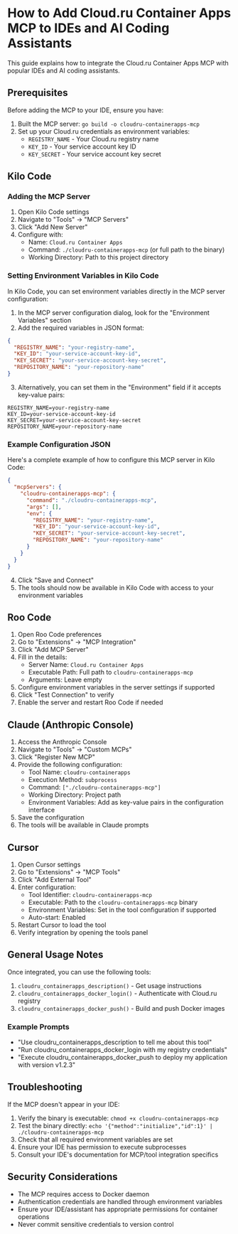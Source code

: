 # How to Add Cloud.ru Container Apps MCP to IDEs and AI Coding Assistants

This guide explains how to integrate the Cloud.ru Container Apps MCP with popular IDEs and AI coding assistants.

## Prerequisites

Before adding the MCP to your IDE, ensure you have:

1. Built the MCP server: `go build -o cloudru-containerapps-mcp`
2. Set up your Cloud.ru credentials as environment variables:
   - `REGISTRY_NAME` - Your Cloud.ru registry name
   - `KEY_ID` - Your service account key ID
   - `KEY_SECRET` - Your service account key secret

## Kilo Code

### Adding the MCP Server

1. Open Kilo Code settings
2. Navigate to "Tools" → "MCP Servers"
3. Click "Add New Server"
4. Configure with:
   - Name: `Cloud.ru Container Apps`
   - Command: `./cloudru-containerapps-mcp` (or full path to the binary)
   - Working Directory: Path to this project directory

### Setting Environment Variables in Kilo Code

In Kilo Code, you can set environment variables directly in the MCP server configuration:

1. In the MCP server configuration dialog, look for the "Environment Variables" section
2. Add the required variables in JSON format:

```json
{
  "REGISTRY_NAME": "your-registry-name",
  "KEY_ID": "your-service-account-key-id",
  "KEY_SECRET": "your-service-account-key-secret",
  "REPOSITORY_NAME": "your-repository-name"
}
```

3. Alternatively, you can set them in the "Environment" field if it accepts key-value pairs:

```
REGISTRY_NAME=your-registry-name
KEY_ID=your-service-account-key-id
KEY_SECRET=your-service-account-key-secret
REPOSITORY_NAME=your-repository-name
```

### Example Configuration JSON

Here's a complete example of how to configure this MCP server in Kilo Code:

```json
{
  "mcpServers": {
    "cloudru-containerapps-mcp": {
      "command": "./cloudru-containerapps-mcp",
      "args": [],
      "env": {
        "REGISTRY_NAME": "your-registry-name",
        "KEY_ID": "your-service-account-key-id",
        "KEY_SECRET": "your-service-account-key-secret",
        "REPOSITORY_NAME": "your-repository-name"
      }
    }
  }
}
```

4. Click "Save and Connect"
5. The tools should now be available in Kilo Code with access to your environment variables

## Roo Code

1. Open Roo Code preferences
2. Go to "Extensions" → "MCP Integration"
3. Click "Add MCP Server"
4. Fill in the details:
   - Server Name: `Cloud.ru Container Apps`
   - Executable Path: Full path to `cloudru-containerapps-mcp`
   - Arguments: Leave empty
5. Configure environment variables in the server settings if supported
6. Click "Test Connection" to verify
7. Enable the server and restart Roo Code if needed

## Claude (Anthropic Console)

1. Access the Anthropic Console
2. Navigate to "Tools" → "Custom MCPs"
3. Click "Register New MCP"
4. Provide the following configuration:
   - Tool Name: `cloudru-containerapps`
   - Execution Method: `subprocess`
   - Command: `["./cloudru-containerapps-mcp"]`
   - Working Directory: Project path
   - Environment Variables: Add as key-value pairs in the configuration interface
5. Save the configuration
6. The tools will be available in Claude prompts

## Cursor

1. Open Cursor settings
2. Go to "Extensions" → "MCP Tools"
3. Click "Add External Tool"
4. Enter configuration:
   - Tool Identifier: `cloudru-containerapps-mcp`
   - Executable: Path to the `cloudru-containerapps-mcp` binary
   - Environment Variables: Set in the tool configuration if supported
   - Auto-start: Enabled
5. Restart Cursor to load the tool
6. Verify integration by opening the tools panel

## General Usage Notes

Once integrated, you can use the following tools:

1. `cloudru_containerapps_description()` - Get usage instructions
2. `cloudru_containerapps_docker_login()` - Authenticate with Cloud.ru registry
3. `cloudru_containerapps_docker_push()` - Build and push Docker images

### Example Prompts

- "Use cloudru_containerapps_description to tell me about this tool"
- "Run cloudru_containerapps_docker_login with my registry credentials"
- "Execute cloudru_containerapps_docker_push to deploy my application with version v1.2.3"

## Troubleshooting

If the MCP doesn't appear in your IDE:

1. Verify the binary is executable: `chmod +x cloudru-containerapps-mcp`
2. Test the binary directly: `echo '{"method":"initialize","id":1}' | ./cloudru-containerapps-mcp`
3. Check that all required environment variables are set
4. Ensure your IDE has permission to execute subprocesses
5. Consult your IDE's documentation for MCP/tool integration specifics

## Security Considerations

- The MCP requires access to Docker daemon
- Authentication credentials are handled through environment variables
- Ensure your IDE/assistant has appropriate permissions for container operations
- Never commit sensitive credentials to version control